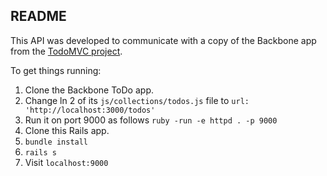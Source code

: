 ## README

This API was developed to communicate with a copy of the Backbone app from the [TodoMVC project](https://github.com/tastejs/todomvc/tree/gh-pages/examples/backbone).

To get things running:

1) Clone the Backbone ToDo app.
2) Change ln 2 of its `js/collections/todos.js` file to `url: 'http://localhost:3000/todos'`
3) Run it on port 9000 as follows `ruby -run -e httpd . -p 9000`
4) Clone this Rails app.
5) `bundle install`
6) `rails s`
7) Visit `localhost:9000`
